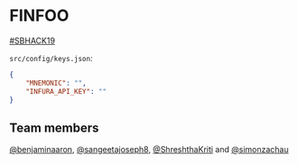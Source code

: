 # FINFOO

[#SBHACK19](https://hackathon.trustsquare.ch/)

`src/config/keys.json`:
```json
{
    "MNEMONIC": "",
    "INFURA_API_KEY": ""
}
```


## Team members
[@benjaminaaron](https://github.com/benjaminaaron), [@sangeetajoseph8](https://github.com/sangeetajoseph8), [@ShreshthaKriti](https://github.com/ShreshthaKriti) and [@simonzachau](https://github.com/simonzachau)
